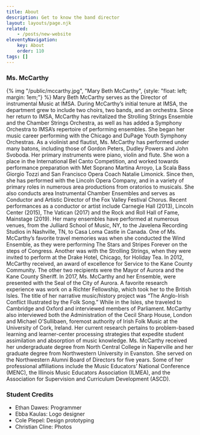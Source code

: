 ```yaml
---
title: About
description: Get to know the band director
layout: layouts/page.njk
related:
    - /posts/new-website
eleventyNavigation:
    key: About
    order: 110
tags: []
---
```


### Ms. McCarthy
<div>
{% img "/public/mccarthy.jpg", "Mary Beth McCarthy", {style: "float: left; margin: 1em;"} %}
Mary Beth McCarthy serves as the Director of instrumental Music at IMSA. During McCarthy’s initial tenure at IMSA, the department grew to include two choirs, two bands, and an orchestra. Since her return to IMSA, McCarthy has revitalized the Strolling Strings Ensemble and the Chamber Strings Orchestra, as well as has added a Symphony Orchestra to IMSA’s repertoire of performing ensembles. She began her music career performing with the Chicago and DuPage Youth Symphony Orchestras. As a violinist and flautist, Ms. McCarthy has performed under many batons, including those of Gordon Peters, Dudley Powers and John Svoboda. Her primary instruments were piano, violin and flute. She won a place in the International Bel Canto Competition, and worked towards performance preparation with Met Soprano Martina Arroyo, La Scala Bass Giorgio Tozzi and San Francisco Opera Coach Natalie Limonick. Since then, she has performed with the Lincoln Opera Company, and in a variety of primary roles in numerous area productions from oratorios to musicals. She also conducts area Instrumental Chamber Ensembles and serves as Conductor and Artistic Director of the Fox Valley Festival Chorus. Recent performances as a conductor or artist include Carnegie Hall (2013), Lincoln Center (2015), The Vatican (2017) and the Rock and Roll Hall of Fame, Mainstage (2019). Her many ensembles have performed at numerous venues, from the Julliard School of Music, NY, to the Javelena Recording Studios in Nashville, TN, to Casa Loma Castle in Canada. One of Ms. McCarthy’s favorite travel memories was when she conducted the Wind Ensemble, as they were performing The Stars and Stripes Forever on the steps of Congress. Another was with the Strolling Strings, when they were invited to perform at the Drake Hotel, Chicago, for Holiday Tea. In 2012, McCarthy received, an award of excellence for Service to the Kane County Community. The other two recipients were the Mayor of Aurora and the Kane County Sheriff. In 2017, Ms. McCarthy and her Ensemble, were presented with the Seal of the City of Aurora. A favorite research experience was work on a Richter Fellowship, which took her to the British Isles. The title of her narrative music/history project was “The Anglo-Irish Conflict Illustrated by the Folk Song.” While in the Isles, she traveled to Cambridge and Oxford and interviewed members of Parliament. McCarthy also interviewed both the Administration of the Cecil Sharp House, London and Michael O’Sullibaen, foremost authority of Irish Folk Music at the University of Cork, Ireland. Her current research pertains to problem-based learning and learner-center processing strategies that expedite student assimilation and absorption of music knowledge. Ms. McCarthy received her undergraduate degree from North Central College in Naperville and her graduate degree from Northwestern University in Evanston. She served on the Northwestern Alumni Board of Directors for five years. Some of her professional affiliations include the Music Educators’ National Conference (MENC), the Illinois Music Educators Association (ILMEA), and the Association for Supervision and Curriculum Development (ASCD).
</div>

<!-- TODO: https://11ty.rocks/eleventyjs/slugs-anchors/ -->
### Student Credits
- Ethan Dawes: Programmer
- Ebba Kaulas: Logo designer
- Cole Plepel: Design prototyping
- Christian Cline: Photos
